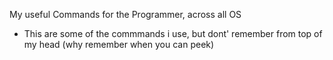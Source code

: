 My useful Commands for the Programmer, across all OS
  - This are some of the commmands i use, but dont' remember from top of my head
  (why remember when you can peek)  



